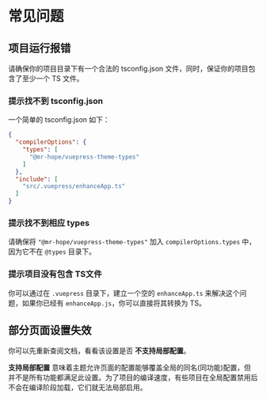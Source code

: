 # 常见问题

## 项目运行报错

请确保你的项目目录下有一个合法的 tsconfig.json 文件，同时，保证你的项目包含了至少一个 TS 文件。

### 提示找不到 tsconfig.json

一个简单的 tsconfig.json 如下：

```json
{
  "compilerOptions": {
    "types": [
      "@mr-hope/vuepress-theme-types"
    ]
  },
  "include": [
    "src/.vuepress/enhanceApp.ts"
  ]
}
```

### 提示找不到相应 types

请确保将 `"@mr-hope/vuepress-theme-types"` 加入 `compilerOptions.types` 中，因为它不在 `@types` 目录下。

### 提示项目没有包含 TS文件

你可以通过在 `.vuepress` 目录下，建立一个空的 `enhanceApp.ts` 来解决这个问题，如果你已经有 `enhanceApp.js`，你可以直接将其转换为 TS。

## 部分页面设置失效

你可以先重新查阅文档，看看该设置是否 **不支持局部配置**。

**支持局部配置** 意味着主题允许页面的配置能够覆盖全局的同名(同功能)配置，但并不是所有功能都满足此设置。为了项目的编译速度，有些项目在全局配置禁用后不会在编译阶段加载，它们就无法局部启用。
